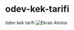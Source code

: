 # odev-kek-tarifi
ödev kek tarifi
![Ekran Alıntısı](https://github.com/SAIDBILALDARIYEMEZ/odev-kek-tarifi/assets/138494006/11b336bc-718c-4002-bb75-d6592d773c6c)

